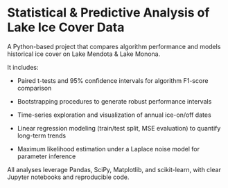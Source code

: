 # Statistical & Predictive Analysis of Lake Ice Cover Data

A Python-based project that compares algorithm performance and models historical
ice cover on Lake Mendota & Lake Monona.

It includes:

* Paired t-tests and 95% confidence intervals for algorithm F1-score comparison

* Bootstrapping procedures to generate robust performance intervals

* Time-series exploration and visualization of annual ice-on/off dates

* Linear regression modeling (train/test split, MSE evaluation) to quantify
  long-term trends

* Maximum likelihood estimation under a Laplace noise model for parameter
  inference

All analyses leverage Pandas, SciPy, Matplotlib, and scikit-learn, with clear
Jupyter notebooks and reproducible code.
